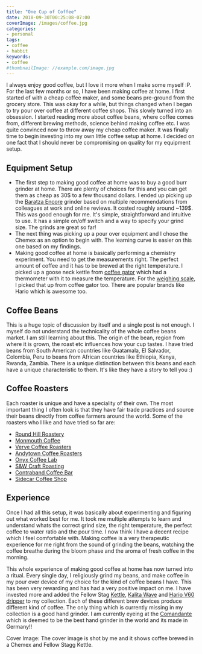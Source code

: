```yaml
---
title: "One Cup of Coffee"
date: 2018-09-30T00:25:08-07:00
coverImage: /images/coffee.jpg
categories:
- personal
tags:
- coffee
- habbit
keywords:
- coffee
#thumbnailImage: //example.com/image.jpg
---
```

I always enjoy good coffee, but I love it more when I make some myself :P. For the last few months or so, I have been making coffee at home. I first started of with a cheap coffee maker, and some beans pre-ground from the grocery store. This was okay for a while, but things changed when I began to try pour over coffee at different coffee shops. This slowly turned into an obsession. I started reading more about coffee beans, where coffee comes from, different brewing methods, science behind making coffee etc. I was quite convinced now to throw away my cheap coffee maker. It was finally time to begin investing into my own little coffee setup at home. I decided on one fact that I should never be compromising on quality for my equipment setup.

## Equipment Setup
* The first step to making good coffee at home was to buy a good burr grinder at home. There are plenty of choices for this and you can get them as cheap as 30$ to a few thousand dollars. I ended up picking up the [Baratza Encore](https://www.baratza.com/grinder/encore/) grinder based on multiple recommendations from colleagues at work and online reviews. It costed roughly around ~139$. This was good enough for me. It's simple, straightforward and intuitive to use. It has a simple on/off
  switch and a way to specify your grind size.  The grinds are great so far!
* The next thing was picking up a pour over equipment and I chose the Chemex as an option to begin with. The learning curve is easier on this one based on my findings. 
* Making good coffee at home is basically performing a chemistry experiment. You need to get the measurements right. The perfect amount of coffee and it has to be brewed at the right temperature. I picked up a goose neck kettle from [coffee gator](https://coffeegator.com/products/pour-over-coffee-kettle-built-in-thermometer-34floz) which had a thermometer with it to measure the temperature. For the [weighing scale](https://coffeegator.com/products/multifunction-coffee-brewing-scales), I picked that up from coffee gator too. There are popular brands like Hario which is awesome too.

## Coffee Beans
This is a huge topic of discussion by itself and a single post is not enough. I myself do not understand the technicality of the whole coffee beans market. I am still learning about this. The origin of the bean, region from where it is grown, the roast etc influences how your cup tastes. I have tried beans from South American countries like Guatamala, El Salvador, Colombia, Peru to beans from African countries like Ethiopia, Kenya, Rwanda, Zambia. There is a unique distinction between this beans and each have a unique
characteristic to them. It's like they have a story to tell you :) 

## Coffee Roasters
Each roaster is unique and have a speciality of their own. The most important thing I often look is that they have fair trade practices and source their beans directly from coffee farmers around the world. Some of the roasters who I like and have tried so far are:

* [Round Hill Roastery](https://roundhillroastery.com/)
* [Monmouth Coffee](https://www.monmouthcoffee.co.uk/)
* [Verve Coffee Roasters](https://www.vervecoffee.com/)
* [Andytown Coffee Roasters](www.andytownsf.com/)
* [Onyx Coffee Lab](https://onyxcoffeelab.com/collections/coffee)
* [S&W Craft Roasting](https://swroasting.com/)
* [Contraband Coffee Bar](www.contrabandcoffeebar.com/)
* [Sidecar Coffee Shop](https://www.sidecarcoffee.com/)

## Experience
Once I had all this setup, it was basically about experimenting and figuring out what worked best for me. It took me multiple attempts to learn and understand whats the correct grind size, the right temperature, the perfect coffee to water ratio and the pour time. I now think I have a decent recipe which I feel comfortable with. Making coffee is a very therapeutic experience for me right from the sound of grinding the beans, watching the coffee breathe during the bloom phase and the aroma of fresh coffee in the morning.

This whole experience of making good coffee at home has now turned into a ritual. Every single day, I religiously grind my beans, and make coffee in my pour over device of my choice for the kind of coffee beans I have. This has been very rewarding and has had a very positive impact on me. I have invested more and added the Fellow Stag [Kettle](https://fellowproducts.com/shop/stagg/), [Kalita Wave](http://www.kalita-usa.com/shop-1/rkmij76zvo9btb9o88xgfkle32whgg) and [Hario V60 dripper](https://www.hario.jp/sp_v60series_m.html) to my collection. Each of these different brew devices produce different kind of coffee. The only thing which is currently missing in my collection is a good hand grinder. I am currently eyeing at
the [Comandante](http://www.comandantegrinder.com/) which is deemed to be the best hand grinder in the world and its made in Germany!!


Cover Image: The cover image is shot by me and it shows coffee brewed in a  Chemex and Fellow Stagg Kettle.
